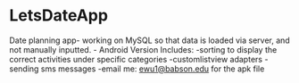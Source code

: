 # LetsDateApp
Date planning app- working on MySQL so that data is loaded via server, and not manually inputted. - Android Version 
Includes: -sorting to display the correct activities under specific categories
          -customlistview adapters
          -sending sms messages
          -email me: ewu1@babson.edu for the apk file

